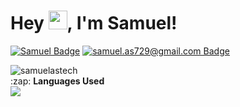 <h1>Hey <img src="https://raw.githubusercontent.com/kaueMarques/kaueMarques/master/hi.gif" width="30px">, I'm Samuel!</h1>

[![Samuel Badge](https://img.shields.io/badge/-LinkedIn-blue?style=flat-square&logo=Linkedin&logoColor=white&link=https://www.linkedin.com/in/samuelastech/)](https://www.linkedin.com/in/samuelastech/)
[![samuel.as729@gmail.com Badge](https://img.shields.io/badge/-Gmail-c14438?style=flat-square&logo=Gmail&logoColor=white&link=mailto:samuel.as729@gmail.com)](mailto:samuel.as729@gmail.com)

<img src="https://github-readme-stats.vercel.app/api?username=samuelastech&show_icons=true" alt="samuelastech">

<summary>:zap: <strong>Languages Used</strong></summary>
<img src="https://github-readme-stats.vercel.app/api/top-langs/?username=samuelastech&layout=compact&bg_color=ffffff&text_color=333333">
<br/>
